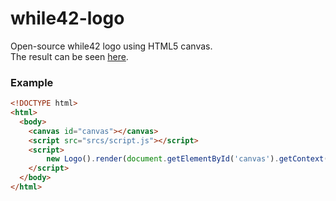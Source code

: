 # while42-logo
Open-source while42 logo using HTML5 canvas.  
The result can be seen [here](http://kytwb.github.io/while42-logo/).

### Example

``` html
<!DOCTYPE html>
<html>
  <body>
    <canvas id="canvas"></canvas>
    <script src="srcs/script.js"></script>
    <script>
        new Logo().render(document.getElementById('canvas').getContext('2d'));
    </script>
  </body>
</html>

```
